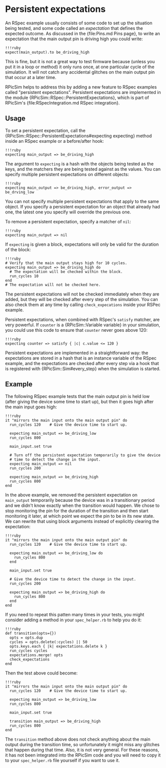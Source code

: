 Persistent expectations
====

An RSpec example usually consists of some code to set up the situation being tested, and some code called an _expectation_ that defines the expected outcome.
As discussed in the {file:Pins.md Pins page}, to write an expectation that the main output pin is driving high you could write:

    !!!ruby
    expect(main_output).to be_driving_high

This is fine, but it is not a great way to test firmware because (unless you put it in a loop or method) it only runs once, at one particular cycle of the simulation.  It will not catch any accidental glitches on the main output pin that occur at a later time.

RPicSim helps to address this by adding a new feature to RSpec examples called "persistent expectations".
Persistent expectations are implemented in the module {RPicSim::RSpec::PersistentExpectations}, which is part of RPicSim's {file:RSpecIntegration.md RSpec integration}.

Usage
----

To set a persistent expectation, call the {RPicSim::RSpec::PersistentExpectations#expecting expecting} method inside an RSpec example or a before/after hook:

    !!!ruby
    expecting main_output => be_driving_high

The argument to `expecting` is a hash with the objects being tested as the keys, and the matchers they are being tested against as the values.  You can specify multiple persistent expectations on different objects:

    !!!ruby
    expecting main_output => be_driving_high, error_output => be_drving_low

You can not specify multiple persistent expectations that apply to the same object.  If you specify a persistent expectation for an object that already had one, the latest one you specify will override the previous one.

To remove a persistent expectation, specify a matcher of `nil`:

    !!!ruby
    expecting main_output => nil

If `expecting` is given a block, expectations will only be valid for the duration of the block:

    !!!ruby
    # Verify that the main output stays high for 10 cycles.
    expecting main_output => be_driving_high do
      # The expectation will be checked within the block.
      run_cycles 10
    end
    # The expectation will not be checked here.

The persistent expectations will not be checked immediately when they are added, but they will be checked after every step of the simulation.
You can also check them at any time by calling `check_expecations` inside your RSPec example.

Persistent expectations, when combined with RSpec's `satisfy` matcher, are very powerful.  If `counter` is a {RPicSim::Variable variable} in your simulation, you could use this code to ensure that `counter` never goes above 120:

    !!!ruby
    expecting counter => satisfy { |c| c.value <= 120 }

Persistent expectations are implemented in a straightforward way: the expectations are stored in a hash that is an instance variable of the RSpec example, and the expectations are checked after every step via a hook that is registered with {RPicSim::Sim#every_step} when the simulation is started.

Example
----

The following RSpec example tests that the main output pin is held low (after giving the device some time to start up), but then it goes high after the main input goes high:

    !!!ruby
    it "mirrors the main input onto the main output pin" do
      run_cycles 120    # Give the device time to start up.

      expecting main_output => be_driving_low
      run_cycles 800

      main_input.set true

      # Turn off the persistent expectation temporarily to give the device
      # time to detect the change in the input.
      expecting main_output => nil
      run_cycles 200

      expecting main_output => be_driving_high
      run_cycles 800
    end

In the above example, we removed the persistent expectation on `main_output` temporarily because the device was in a transitionary period and we didn't know exactly when the transition would happen.
We chose to stop monitoring the pin for the duration of the transition and then start monitoring it later, at which point we expect the pin to be in its new state.
We can rewrite that using block arguments instead of explicitly clearing the expectation:

    !!!ruby
    it "mirrors the main input onto the main output pin" do
      run_cycles 120    # Give the device time to start up.

      expecting main_output => be_driving_low do
        run_cycles 800
      end

      main_input.set true

      # Give the device time to detect the change in the input.
      run_cycles 200

      expecting main_output => be_driving_high do
        run_cycles 800
      end
    end

If you need to repeat this patten many times in your tests, you might consider adding a method in your `spec_helper.rb` to help you do it:

    !!!ruby
    def transition(opts={})
      opts = opts.dup
      cycles = opts.delete(:cycles) || 50
      opts.keys.each { |k| expectations.delete k }
      run_cycles cycles
      expectations.merge! opts
      check_expectations
    end

Then the test above could become:

    !!!ruby
    it "mirrors the main input onto the main output pin" do
      run_cycles 120    # Give the device time to start up.

      expecting main_output => be_driving_low
      run_cycles 800

      main_input.set true

      transition main_output => be_driving_high
      run_cycles 800
    end

The `transition` method above does not check anything about the main output during the transition time, so unfortunately it might miss any glitches that happen during that time.
Also, it is not very general.
For these reasons, it has not been integrated into the RPicSim code and you will need to copy it to your `spec_helper.rb` file yourself if you want to use it.